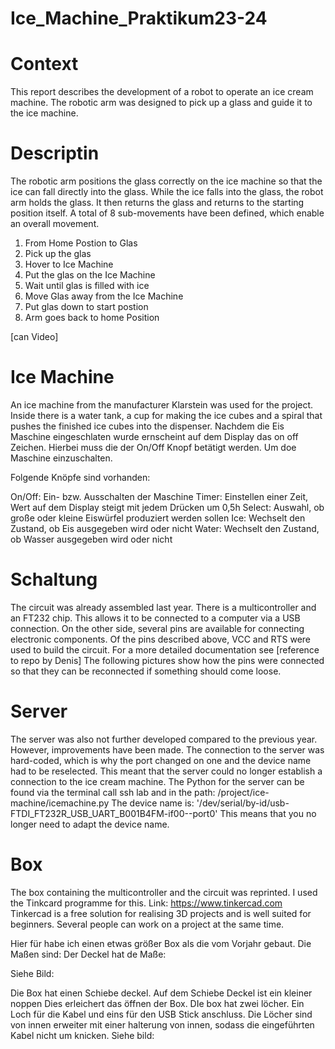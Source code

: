 # Ice_Machine_Praktikum23-24

# Context
This report describes the development of a robot to operate an ice cream machine. 
The robotic arm was designed to pick up a glass and guide it to the ice machine. 

# Descriptin 
The robotic arm positions the glass correctly on the ice machine so that the ice can fall directly into the glass. 
While the ice falls into the glass, the robot arm holds the glass. It then returns the glass and returns to the starting position itself. 
A total of 8 sub-movements have been defined, which enable an overall movement.


1. From Home Postion to Glas
2. Pick up the glas
3. Hover to Ice Machine 
4. Put the glas on the Ice Machine
5. Wait until glas is filled with ice
6. Move Glas away from the Ice Machine
7. Put glas down to start postion
8. Arm goes back to home Position

[can Video]


# Ice Machine 
An ice machine from the manufacturer Klarstein was used for the project. 
Inside there is a water tank, a cup for making the ice cubes and a spiral that pushes the finished ice cubes into the dispenser.
Nachdem die Eis Maschine eingeschlaten wurde ernscheint auf dem Display das on off Zeichen. Hierbei muss die der On/Off Knopf betätigt werden. Um doe Maschine einzuschalten. 

Folgende Knöpfe sind vorhanden:

On/Off: Ein- bzw. Ausschalten der Maschine
Timer: Einstellen einer Zeit, Wert auf dem Display steigt mit jedem Drücken um 0,5h
Select: Auswahl, ob große oder kleine Eiswürfel produziert werden sollen
Ice: Wechselt den Zustand, ob Eis ausgegeben wird oder nicht
Water: Wechselt den Zustand, ob Wasser ausgegeben wird oder nicht

# Schaltung
The circuit was already assembled last year. There is a multicontroller and an FT232 chip. 
This allows it to be connected to a computer via a USB connection. On the other side, several pins are available for connecting electronic components.
Of the pins described above, VCC and RTS were used to build the circuit. For a more detailed documentation see [reference to repo by Denis]
The following pictures show how the pins were connected so that they can be reconnected if something should come loose.


# Server
The server was also not further developed compared to the previous year. However, improvements have been made. The connection to the server was hard-coded, which is why the port changed on one and the device name had to be reselected. This meant that the server could no longer establish a connection to the ice cream machine. 
The Python for the server can be found via the terminal call ssh lab and in the path: /project/ice-machine/icemachine.py
The device name is: '/dev/serial/by-id/usb-FTDI_FT232R_USB_UART_B001B4FM-if00--port0'
This means that you no longer need to adapt the device name.



# Box
The box containing the multicontroller and the circuit was reprinted. I used the Tinkcard programme for this.
Link: https://www.tinkercad.com
Tinkercad is a free solution for realising 3D projects and is well suited for beginners. Several people can work on a project at the same time.

Hier für habe ich einen etwas größer Box als die vom Vorjahr gebaut. Die Maßen sind:
Der Deckel hat de Maße: 

Siehe Bild:

Die Box hat einen Schiebe deckel. Auf dem Schiebe Deckel ist ein kleiner noppen Dies erleichert das öffnen der Box. DIe box hat zwei löcher. 
Ein Loch für die Kabel und eins für den USB Stick anschluss. Die Löcher sind von innen erweiter mit einer halterung von innen, sodass die eingeführten Kabel nicht um knicken. 
Siehe bild:








